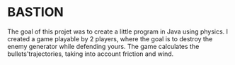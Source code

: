 # BASTION 

The goal of this projet was to create a little program in Java using physics.
I created a game playable by 2 players, where the goal is to destroy the enemy generator while defending yours.
The game calculates the bullets'trajectories, taking into account friction and wind. 

